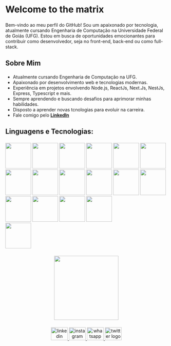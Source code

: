 <h1 align="left">Welcome to the matrix</h1>

###

<p align="left">Bem-vindo ao meu perfil do GitHub! Sou um apaixonado por tecnologia, atualmente cursando Engenharia de Computação na Universidade Federal de Goiás (UFG). Estou em busca de oportunidades emocionantes para contribuir como desenvolvedor, seja no front-end, back-end ou como full-stack.</p>

###

<h2 align="left">Sobre Mim</h2>

###

<p align="left">
  
  - Atualmente cursando Engenharia de Computação na UFG.
  - Apaixonado por desenvolvimento web e tecnologias modernas.
  - Experiência em projetos envolvendo Node.js, ReactJs, Next.Js, NestJs, Express, Typescript e mais.
  - Sempre aprendendo e buscando desafios para aprimorar minhas habilidades.
  - Disposto a aprender novas tcnologias para evoluir na carreira.
  - Fale comigo pelo <a href="https://www.linkedin.com/in/matheusz-nied/"><strong>LinkedIn</strong></a>
</p>

###

<h2 align="left">Linguagens e Tecnologias:</h2>

###

<div align="left">
<img src="https://cdn.jsdelivr.net/gh/devicons/devicon/icons/javascript/javascript-original.svg" height="80"/>
<img src="https://cdn.jsdelivr.net/gh/devicons/devicon/icons/typescript/typescript-original.svg" height="80" />
<img src="https://cdn.jsdelivr.net/gh/devicons/devicon/icons/react/react-original.svg" height="80"/>
<img src="https://cdn.jsdelivr.net/gh/devicons/devicon/icons/nextjs/nextjs-original-wordmark.svg" height="80"/>
<img src="https://cdn.jsdelivr.net/gh/devicons/devicon/icons/nextjs/nextjs-original.svg"  height="80"/>
  <img src="https://cdn.jsdelivr.net/gh/devicons/devicon/icons/nodejs/nodejs-original-wordmark.svg" height="80"/>
<img src="https://cdn.jsdelivr.net/gh/devicons/devicon/icons/nestjs/nestjs-plain-wordmark.svg" height="80"/>
<img src="https://cdn.jsdelivr.net/gh/devicons/devicon/icons/express/express-original-wordmark.svg" height="80"/>
<img src="https://cdn.jsdelivr.net/gh/devicons/devicon/icons/postgresql/postgresql-original-wordmark.svg" height="80"/>
<img src="https://cdn.jsdelivr.net/gh/devicons/devicon/icons/mongodb/mongodb-original-wordmark.svg" height="80"/>
<img src="https://cdn.jsdelivr.net/gh/devicons/devicon/icons/python/python-original-wordmark.svg" height="80"/>
<img src="https://cdn.jsdelivr.net/gh/devicons/devicon/icons/linux/linux-original.svg" height="80" />
<img src="https://cdn.jsdelivr.net/gh/devicons/devicon/icons/jest/jest-plain.svg" height="80" />
<img src="https://cdn.jsdelivr.net/gh/devicons/devicon/icons/html5/html5-original-wordmark.svg" height="80" />
<img src="https://cdn.jsdelivr.net/gh/devicons/devicon/icons/css3/css3-original-wordmark.svg" height="80" />
<img src="https://cdn.jsdelivr.net/gh/devicons/devicon/icons/tailwindcss/tailwindcss-original-wordmark.svg" height="80" />
</div>
<img src="https://cdn.jsdelivr.net/gh/devicons/devicon/icons/go/go-original-wordmark.svg" height="80" />

###

<div align="center">
  <img height="200" src="https://images.gr-assets.com/hostedimages/1380222758ra/460800.gif"  />
</div>

###

<div align="center">
  <a href="https://www.linkedin.com/in/matheus-fernandes-da-silva-5810201b6/" target="_blank">
    <img src="https://raw.githubusercontent.com/maurodesouza/profile-readme-generator/master/src/assets/icons/social/linkedin/default.svg" width="52" height="40" alt="linkedin logo"  />
  </a>
  <a href="https://www.instagram.com/matheusz.nied/" target="_blank">
    <img src="https://raw.githubusercontent.com/maurodesouza/profile-readme-generator/master/src/assets/icons/social/instagram/default.svg" width="52" height="40" alt="instagram logo"  />
  </a>
  <a href="https://api.whatsapp.com/send?phone=62994395965" target="_blank">
    <img src="https://raw.githubusercontent.com/maurodesouza/profile-readme-generator/master/src/assets/icons/social/whatsapp/default.svg" width="52" height="40" alt="whatsapp logo"  />
  </a>
  <a href="https://twitter.com/matheusz_nied" target="_blank">
    <img src="https://raw.githubusercontent.com/maurodesouza/profile-readme-generator/master/src/assets/icons/social/twitter/default.svg" width="52" height="40" alt="twitter logo"  />
  </a>
</div>

###
